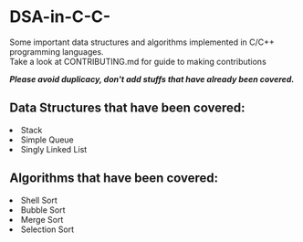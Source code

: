 # DSA-in-C-C-
Some important data structures and algorithms implemented in C/C++ programming languages. <br>
Take a look at CONTRIBUTING.md for guide to making contributions <br>

<strong><i>Please avoid duplicacy, don't add stuffs that have already been covered.</i></strong>

<h2>Data Structures that have been covered:</h2>
  <li>Stack</li>
  <li>Simple Queue</li>
  <li>Singly Linked List</li>



<h2>Algorithms that have been covered:</h2>
<li>Shell Sort</li>
<li>Bubble Sort</li>
<li>Merge Sort</li>
<li>Selection Sort</li>
